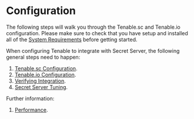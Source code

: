 [title]: # (Configuration)
[tags]: # (introduction)
[priority]: # (100)

# Configuration

The following steps will walk you through the Tenable.sc and Tenable.io configuration. Please make sure to check that you have setup and installed all of the [System Requirements](../../tenable\getting-started\index.md) before getting started.

When configuring Tenable to integrate with Secret Server, the following general steps need to happen:

1. [Tenable.sc Configuration](tenable-sc.md).
1. [Tenable.io Configuration](tenable-io.md).
1. [Verifying Integration](../../troubleshooting/index.md).
1. [Secret Server Tuning](tuning.md).

Further information:

1. [Performance](../../troubleshooting/performance.md).